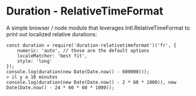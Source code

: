 # Duration - RelativeTimeFormat

A simple browser / node module that leverages Intl.RelativeTimeFormat to
print out localized relative durations:

```
const duration = require('duration-relativetimeformat')('fr', {
	numeric: 'auto', // those are the default options
	localeMatcher: 'best fit',
	style: 'long'
});
console.log(duration(new Date(Date.now() - 600000)));
> il y a 10 minutes
console.log(duration(new Date(Date.now() - 2 * 60 * 1000)), new Date(Date.now() - 24 * 60 * 60 * 1000));
```

